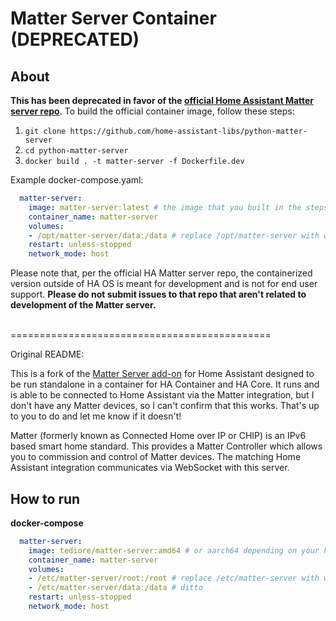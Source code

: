 # Matter Server Container (DEPRECATED)

## About

**This has been deprecated in favor of the [official Home Assistant Matter server repo](https://github.com/home-assistant-libs/python-matter-server)**. To build the official container image, follow these steps:

1. `git clone https://github.com/home-assistant-libs/python-matter-server`
2. `cd python-matter-server`
3. `docker build . -t matter-server -f Dockerfile.dev`

Example docker-compose.yaml:
```yaml
  matter-server:
    image: matter-server:latest # the image that you built in the steps above
    container_name: matter-server
    volumes:
    - /opt/matter-server/data:/data # replace /opt/matter-server with whatever path you want
    restart: unless-stopped
    network_mode: host
```

Please note that, per the official HA Matter server repo, the containerized version outside of HA OS is meant for development and is not for end user support. **Please do not submit issues to that repo that aren't related to development of the Matter server.**

<br> 
=============================================

Original README:

This is a fork of the [Matter Server add-on](https://github.com/home-assistant/addons/tree/master/matter_server) for Home Assistant designed to be run standalone in a container for HA Container and HA Core. It runs and is able to be connected to Home Assistant via the Matter integration, but I don't have any Matter devices, so I can't confirm that this works. That's up to you to do and let me know if it doesn't!

Matter (formerly known as Connected Home over IP or CHIP) is an IPv6 based smart home standard. This provides a Matter Controller which allows you to commission and control of Matter devices. The matching Home Assistant integration communicates via WebSocket with this server.

[aarch64-shield]: https://img.shields.io/badge/aarch64-yes-green.svg
[amd64-shield]: https://img.shields.io/badge/amd64-yes-green.svg

## How to run
**docker-compose**

```yaml
  matter-server:
    image: tediore/matter-server:amd64 # or aarch64 depending on your host platform
    container_name: matter-server
    volumes:
    - /etc/matter-server/root:/root # replace /etc/matter-server with whatever path you want
    - /etc/matter-server/data:/data # ditto
    restart: unless-stopped
    network_mode: host
```
